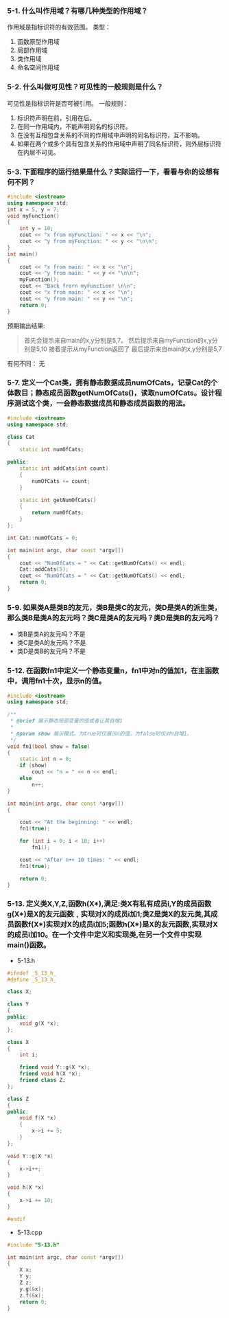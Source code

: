 ### 5-1. 什么叫作用域？有哪几种类型的作用域？

作用域是指标识符的有效范围。
类型：
1. 函数原型作用域
2. 局部作用域
3. 类作用域
4. 命名空间作用域

### 5-2. 什么叫做可见性？可见性的一般规则是什么？

可见性是指标识符是否可被引用。
一般规则：
1. 标识符声明在前，引用在后。
2. 在同一作用域内，不能声明同名的标识符。
3. 在没有互相包含关系的不同的作用域中声明的同名标识符，互不影响。
4. 如果在两个或多个具有包含关系的作用域中声明了同名标识符，则外层标识符在内层不可见。


### 5-3. 下面程序的运行结果是什么？实际运行一下，看看与你的设想有何不同？

```c++
#include <iostream>
using namespace std;
int x = 5, y = 7;
void myFunction()
{
    int y = 10;
    cout << "x from myFunction: " << x << "\n";
    cout << "y from myFunction: " << y << "\n\n";
}
int main()
{
    cout << "x from main: " << x << "\n";
    cout << "y from main: " << y << "\n\n";
    myFunction();
    cout << "Back frorn myFunction! \n\n";
    cout << "x from main: " << x << "\n";
    cout << "y from main: " << y << "\n";
    return 0;
}

```

预期输出结果:
> 首先会提示来自main的x,y分别是5,7。
> 然后提示来自myFunction的x,y分别是5,10
> 接着提示从myFunction返回了
> 最后提示来自main的x,y分别是5,7

有何不同：
无


### 5-7. 定义一个Cat类，拥有静态数据成员numOfCats，记录Cat的个体数目；静态成员函数getNumOfCats()，读取numOfCats。设计程序测试这个类，一会静态数据成员和静态成员函数的用法。

```c++
#include <iostream>
using namespace std;

class Cat
{
    static int numOfCats;

public:
    static int addCats(int count)
    {
        numOfCats += count;
    }

    static int getNumOfCats()
    {
        return numOfCats;
    }
};

int Cat::numOfCats = 0;

int main(int argc, char const *argv[])
{
    cout << "NumOfCats = " << Cat::getNumOfCats() << endl;
    Cat::addCats(5);
    cout << "NumOfCats = " << Cat::getNumOfCats() << endl;
    return 0;
}

```


### 5-9. 如果类A是类B的友元，类B是类C的友元，类D是类A的派生类，那么类B是类A的友元吗？类C是类A的友元吗？类D是类B的友元吗？

- 类B是类A的友元吗？不是
- 类C是类A的友元吗？不是
- 类D是类B的友元吗？不是

### 5-12. 在函数fn1中定义一个静态变量n，fn1中对n的值加1，在主函数中，调用fn1十次，显示n的值。

```c++
#include <iostream>
using namespace std;

/**
 * @brief 展示静态局部变量的值或者让其自增1
 * 
 * @param show 展示模式。为true时仅展示n的值，为false时仅对n自增1。
 */
void fn1(bool show = false)
{
    static int n = 0;
    if (show)
        cout << "n = " << n << endl;
    else
        n++;
}

int main(int argc, char const *argv[])
{

    cout << "At the beginning: " << endl;
    fn1(true);

    for (int i = 0; i < 10; i++)
        fn1();

    cout << "After n++ 10 times: " << endl;
    fn1(true);

    return 0;
}

```

### 5-13. 定义类X,Y,Z,函数h(X*),满足:类X有私有成员i,Y的成员函数g(X*)是X的友元函数﹐实现对X的成员i加1;类Z是类X的友元类,其成员函数f(X*)实现对X的成员i加5;函数h(X*)是X的友元函数,实现对X的成员i加10。在一个文件中定义和实现类,在另一个文件中实现main()函数。

- 5-13.h
```c++
#ifndef _5_13_h_
#define _5_13_h_

class X;

class Y
{
public:
    void g(X *x);
};

class X
{
    int i;

    friend void Y::g(X *x);
    friend void h(X *x);
    friend class Z;
};

class Z
{
public:
    void f(X *x)
    {
        x->i += 5;
    }
};

void Y::g(X *x)
{
    x->i++;
}

void h(X *x)
{
    x->i += 10;
}

#endif
```

- 5-13.cpp
```c++
#include "5-13.h"

int main(int argc, char const *argv[])
{
    X x;
    Y y;
    Z z;
    y.g(&x);
    z.f(&x);
    return 0;
}
```
